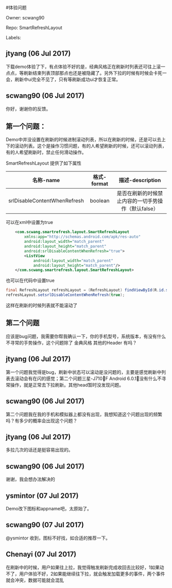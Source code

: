 #体验问题

Owner: scwang90

Repo: SmartRefreshLayout

Labels: 

## jtyang (06 Jul 2017)

下载demo体验了下，有点体验不好的是，经典风格正在刷新时列表还可往上滚一点点，等刷新结束列表顶部那点也还是被隐藏了。另外下拉的时候有时候会卡死一会，刷新中ui完全不见了，只有等刷新成功ui才恢复正常。

## scwang90 (06 Jul 2017)

你好，谢谢你的反馈。

## 第一个问题：

Demo中并没设置在刷新的时候进制滚动列表，所以在刷新的时候，还是可以去上下的滚动列表。这个是操作习惯问题，有的人希望刷新的时候，还可以滚动列表，有的人希望刷新时，禁止任何滑动操作。

SmartRefreshLayout 提供了如下属性

|名称-name|格式-format|描述-description|
|:---:|:---:|:---:|
|srlDisableContentWhenRefresh|boolean|是否在刷新的时候禁止内容的一切手势操作（默认false）|

可以在xml中设置为true
```xml
    <com.scwang.smartrefresh.layout.SmartRefreshLayout
        xmlns:app="http://schemas.android.com/apk/res-auto"
        android:layout_width="match_parent"
        android:layout_height="match_parent"
        android:srlDisableContentWhenRefresh="true">
        <ListView
            android:layout_width="match_parent"
            android:layout_height="match_parent"/>
    </com.scwang.smartrefresh.layout.SmartRefreshLayout>
```
也可以在代码中设置true
```java
final RefreshLayout refreshLayout = (RefreshLayout) findViewById(R.id.smartLayout);
refreshLayout.setsrlDisableContentWhenRefresh(true);
```

这样在刷新的时候列表就不能滚动了

## 第二个问题

应该是bug问题，我需要你帮我确认一下，你的手机型号，系统版本，有没有什么不寻常的手势操作，这个问题除了 金典风格 其他的Header 有吗？

## jtyang (06 Jul 2017)

第一个问题我觉得是bug，刷新中状态可以滚动是没问题的，主要是感觉刷新中列表去滚动会有在闪的感觉；第二个问题三星-J710F Android 6.0.1，没有什么不寻常操作，就是正常去下拉刷新。其他head暂时没发现问题。

## scwang90 (06 Jul 2017)

第二个问题我在我的手机和模拟器上都没有出现，我想知道这个问题出现的频繁吗？有多少的概率会出现这个问题？

## jtyang (06 Jul 2017)

多拉几次的话还是挺容易出现的。

## scwang90 (06 Jul 2017)

谢谢，我会想办法解决的

## ysmintor (07 Jul 2017)

Demo改下图标和appname吧，太原始了。

## scwang90 (07 Jul 2017)

@ysmintor  收到，图标不好找，如合适的推荐一下。

## Chenayi (07 Jul 2017)

在刷新中的时候，用户如果往上拉，我觉得触发刷新完成收回去比较好，1如果动不了，用户体验不好，2如果能继续往下拉，就会触发加载更多的事件，两个事件就会冲突，数据可能就会混乱

